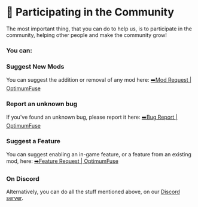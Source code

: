 # 💬 Participating in the Community

The most important thing, that you can do to help us, is to participate in the community, helping other people and make
the community grow!

### You can:

### Suggest New Mods

You can suggest the addition or removal of any mod
here: [➡️Mod Request | OptimumFuse](https://github.com/UltimatChamp/optimum-fuse/issues/new?assignees=&labels=%F0%9F%93%B1mod+request&projects=&template=mod-request.yml)

### Report an unknown bug

If you've found an unknown bug, please report it
here: [➡️Bug Report | OptimumFuse](https://github.com/UltimatChamp/optimum-fuse/issues/new?assignees=&labels=%F0%9F%AA%B2bug&projects=&template=bug-report.yml)

### Suggest a Feature

You can suggest enabling an in-game feature, or a feature from an existing mod,
here: [➡️Feature Request | OptimumFuse](https://github.com/UltimatChamp/optimum-fuse/issues/new?assignees=&labels=&projects=&template=zmeta.md)

### On Discord

Alternatively, you can do all the stuff mentioned above, on our [Discord server](https://discord.gg/kfKjjhv3pn).

